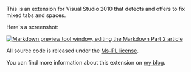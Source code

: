 This is an extension for Visual Studio 2010 that detects and offers to fix mixed tabs and spaces.

Here's a screenshot:

<a href="http://blogs.msdn.com/photos/noahric/images/9948044/original.aspx">
  <img src="http://blogs.msdn.com/photos/noahric/images/9948044/425x286.aspx" alt="Markdown preview tool window, editing the Markdown Part 2 article" />
</a>

All source code is released under the [Ms-PL license](http://www.opensource.org/licenses/ms-pl.html).

You can find more information about this extension on [my blog][blog].

 [blog]:http://blogs.msdn.com/noahric